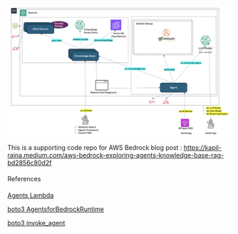 ###
![alt text](abr.png)

This is a supporting code repo for AWS Bedrock blog post :
https://kapil-raina.medium.com/aws-bedrock-exploring-agents-knowledge-base-rag-bd2856c80d2f


####
References
####
[Agents Lambda](https://docs.aws.amazon.com/bedrock/latest/userguide/agents-lambda.html)

[boto3 AgentsforBedrockRuntime](https://boto3.amazonaws.com/v1/documentation/api/latest/reference/services/bedrock-agent-runtime.html)

[boto3 invoke_agent](https://boto3.amazonaws.com/v1/documentation/api/latest/reference/services/bedrock-agent-runtime/client/invoke_agent.html)
